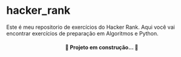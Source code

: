 # hacker_rank 

<p> Este é meu repositorio de exercícios do Hacker Rank. Aqui você vai encontrar exercícios de preparação em Algoritmos e Python.</p>

<h4 align="center"> 
	🚧  Projeto em construção...  🚧
</h4>
